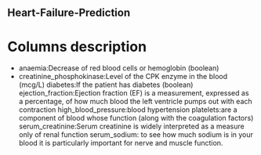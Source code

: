 ## Heart-Failure-Prediction
# Columns description
* anaemia:Decrease of red blood cells or hemoglobin (boolean)
* creatinine_phosphokinase:Level of the CPK enzyme in the blood (mcg/L)
diabetes:If the patient has diabetes (boolean)
ejection_fraction:Ejection fraction (EF) is a measurement, expressed as a percentage, of how much blood the left ventricle pumps out with each contraction
high_blood_pressure:blood hypertension
platelets:are a component of blood whose function (along with the coagulation factors)
serum_creatinine:Serum creatinine is widely interpreted as a measure only of renal function
serum_sodium: to see how much sodium is in your blood it is particularly important for nerve and muscle function.

